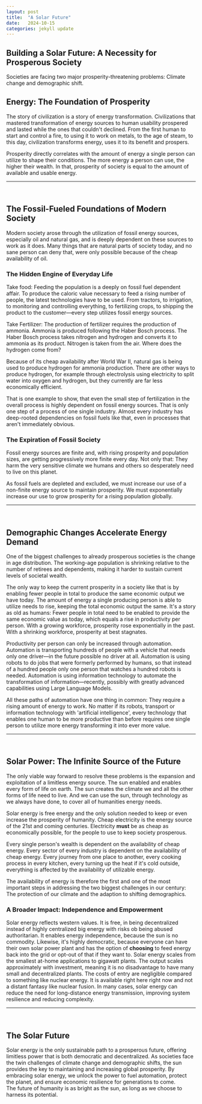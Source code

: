 ```yaml
---
layout: post
title:  "A Solar Future"
date:   2024-10-15
categories: jekyll update
---
```


## Building a Solar Future: A Necessity for Prosperous Society
Societies are facing two major prosperity-threatening problems: Climate change and demographic shift.

## Energy: The Foundation of Prosperity
The story of civilization is a story of energy transformation. Civilizations that mastered transformation of energy sources to human usability prospered and lasted while the ones that couldn't declined.  From the first human to start and control a fire, to using it to work on metals, to the age of steam, to this day, civilization transforms energy, uses it to its benefit and prospers.

Prosperity directly correlates with the amount of energy a single person can utilize to shape their conditions. The more energy a person can use, the higher their wealth. 
In that, prosperity of society is equal to the amount of available and usable energy.

<hr><br>

## The Fossil-Fueled Foundations of Modern Society
Modern society arose through the utilization of fossil energy sources, especially oil and natural gas, and is deeply dependent on these sources to work as it does.
Many things that are natural parts of society today, and no sane person can deny that, were only possible because of the cheap availability of oil.

### The Hidden Engine of Everyday Life
Take food: Feeding the population is a deeply on fossil fuel dependent affair. To produce the caloric value necessary to feed a rising number of people, the latest technologies have to be used. From tractors, to irrigation, to monitoring and controlling everything, to fertilizing crops, to shipping the product to the customer—every step utilizes fossil energy sources.

Take Fertilizer: The production of fertilizer requires the production of ammonia.
Ammonia is produced following the Haber Bosch process. The Haber Bosch process takes nitrogen and hydrogen and converts it to ammonia as its product. Nitrogen is taken from the air. Where does the hydrogen come from? 

Because of its cheap availability after World War II, natural gas is being used to produce hydrogen for ammonia production. There are other ways to produce hydrogen, for example through electrolysis using electricity to split water into oxygen and hydrogen, but they currently are far less economically efficient.

That is one example to show, that even the small step of fertilization in the overall process is highly dependent on fossil energy sources. That is only one step of a process of one single industry. Almost every industry has deep-rooted dependencies on fossil fuels like that, even in processes that aren't immediately obvious.

### The Expiration of Fossil Society
Fossil energy sources are finite and, with rising prosperity and population sizes, are getting progressively more finite every day. Not only that: They harm the very sensitive climate we humans and others so desperately need to live on this planet.

As fossil fuels are depleted and excluded, we must increase our use of a non-finite energy source to maintain prosperity. We must exponentially increase our use to grow prosperity for a rising population globally.

<hr><br>

## Demographic Changes Accelerate Energy Demand
One of the biggest challenges to already prosperous societies is the change in age distribution. The working-age population is shrinking relative to the number of retirees and dependents, making it harder to sustain current levels of societal wealth.

The only way to keep the current prosperity in a society like that is by enabling fewer people in total to produce the same economic output we have today. The amount of energy a single producing person is able to utilize needs to rise, keeping the total economic output the same. It's a story as old as humans: Fewer people in total need to be enabled to provide the same economic value as today, which equals a rise in productivity per person. With a growing workforce, prosperity rose exponentially in the past. With a shrinking workforce, prosperity at best stagnates.

Productivity per person can only be increased through automation. Automation is transporting hundreds of people with a vehicle that needs only one driver—in the future possible no driver at all. Automation is using robots to do jobs that were formerly performed by humans, so that instead of a hundred people only one person that watches a hundred robots is needed. Automation is using information technology to automate the transformation of information—recently, possibly with greatly advanced capabilities using Large Language Models.

All these paths of automation have one thing in common: They require a rising amount of energy to work. No matter if its robots, transport or information technology with 'artificial intelligence', every technology that enables one human to be more productive than before requires one single person to utilize more energy transforming it into ever more value.

<hr><br>

## Solar Power: The Infinite Source of the Future
The only viable way forward to resolve these problems is the expansion and exploitation of a limitless energy source. The sun enabled and enables every form of life on earth. The sun creates the climate we and all the other forms of life need to live. And we can use the sun, through technology as we always have done, to cover all of humanities energy needs.

Solar energy is free energy and the only solution needed to keep or even increase the prosperity of humanity. Cheap electricity is the energy source of the 21st and coming centuries. Electricity **must** be as cheap as economically possible, for the people to use to keep society prosperous.

Every single person's wealth is dependent on the availability of cheap energy. Every sector of every industry is dependent on the availability of cheap energy. Every journey from one place to another, every cooking process in every kitchen, every turning up the heat if it's cold outside, everything is affected by the availability of utilizable energy.

The availability of energy is therefore the first and one of the most important steps in addressing the two biggest challenges in our century: The protection of our climate and the adaption to shifting demographics.

### A Broader Impact: Independence and Empowerment
Solar energy reflects western values. It is free, in being decentralized instead of highly centralized big energy with risks ob being abused authoritarian. It enables energy independence, because the sun is no commodity. Likewise, it's highly democratic, because everyone can have their own solar power plant and has the option of **choosing** to feed energy back into the grid or opt-out of that if they want to. Solar energy scales from the smallest at-home applications to gigawatt plants. The output scales approximately with investment, meaning it is no disadvantage to have many small and decentralized plants. The costs of entry are negligible compared to something like nuclear energy. It is available right here right now and not a distant fantasy like nuclear fusion. In many cases, solar energy can reduce the need for long-distance energy transmission, improving system resilience and reducing complexity.

<hr><br>

## The Solar Future
Solar energy is the only sustainable path to a prosperous future, offering limitless power that is both democratic and decentralized.
As societies face the twin challenges of climate change and demographic shifts, the sun provides the key to maintaining and increasing global prosperity.
By embracing solar energy, we unlock the power to fuel automation, protect the planet, and ensure economic resilience for generations to come.\
The future of humanity is as bright as the sun, as long as we choose to harness its potential.
